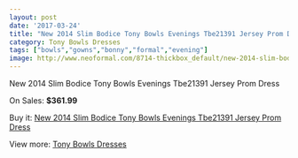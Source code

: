 ```yaml
---
layout: post
date: '2017-03-24'
title: "New 2014 Slim Bodice Tony Bowls Evenings Tbe21391 Jersey Prom Dress"
category: Tony Bowls Dresses
tags: ["bowls","gowns","bonny","formal","evening"]
image: http://www.neoformal.com/8714-thickbox_default/new-2014-slim-bodice-tony-bowls-evenings-tbe21391-jersey-prom-dress.jpg
---
```

New 2014 Slim Bodice Tony Bowls Evenings Tbe21391 Jersey Prom Dress

On Sales: **$361.99**
<a href="https://www.neoformal.com/en/tony-bowls-dresses/3070-new-2014-slim-bodice-tony-bowls-evenings-tbe21391-jersey-prom-dress.html"><amp-img layout="responsive" width="600" height="600" src="//www.neoformal.com/8714-thickbox_default/new-2014-slim-bodice-tony-bowls-evenings-tbe21391-jersey-prom-dress.jpg" alt="New 2014 Slim Bodice Tony Bowls Evenings Tbe21391 Jersey Prom Dress 0" /></a>
<a href="https://www.neoformal.com/en/tony-bowls-dresses/3070-new-2014-slim-bodice-tony-bowls-evenings-tbe21391-jersey-prom-dress.html"><amp-img layout="responsive" width="600" height="600" src="//www.neoformal.com/8715-thickbox_default/new-2014-slim-bodice-tony-bowls-evenings-tbe21391-jersey-prom-dress.jpg" alt="New 2014 Slim Bodice Tony Bowls Evenings Tbe21391 Jersey Prom Dress 1" /></a>
<a href="https://www.neoformal.com/en/tony-bowls-dresses/3070-new-2014-slim-bodice-tony-bowls-evenings-tbe21391-jersey-prom-dress.html"><amp-img layout="responsive" width="600" height="600" src="//www.neoformal.com/8716-thickbox_default/new-2014-slim-bodice-tony-bowls-evenings-tbe21391-jersey-prom-dress.jpg" alt="New 2014 Slim Bodice Tony Bowls Evenings Tbe21391 Jersey Prom Dress 2" /></a>
<a href="https://www.neoformal.com/en/tony-bowls-dresses/3070-new-2014-slim-bodice-tony-bowls-evenings-tbe21391-jersey-prom-dress.html"><amp-img layout="responsive" width="600" height="600" src="//www.neoformal.com/8717-thickbox_default/new-2014-slim-bodice-tony-bowls-evenings-tbe21391-jersey-prom-dress.jpg" alt="New 2014 Slim Bodice Tony Bowls Evenings Tbe21391 Jersey Prom Dress 3" /></a>

Buy it: [New 2014 Slim Bodice Tony Bowls Evenings Tbe21391 Jersey Prom Dress](https://www.neoformal.com/en/tony-bowls-dresses/3070-new-2014-slim-bodice-tony-bowls-evenings-tbe21391-jersey-prom-dress.html "New 2014 Slim Bodice Tony Bowls Evenings Tbe21391 Jersey Prom Dress")

View more: [Tony Bowls Dresses](https://www.neoformal.com/en/33-tony-bowls-dresses "Tony Bowls Dresses")
